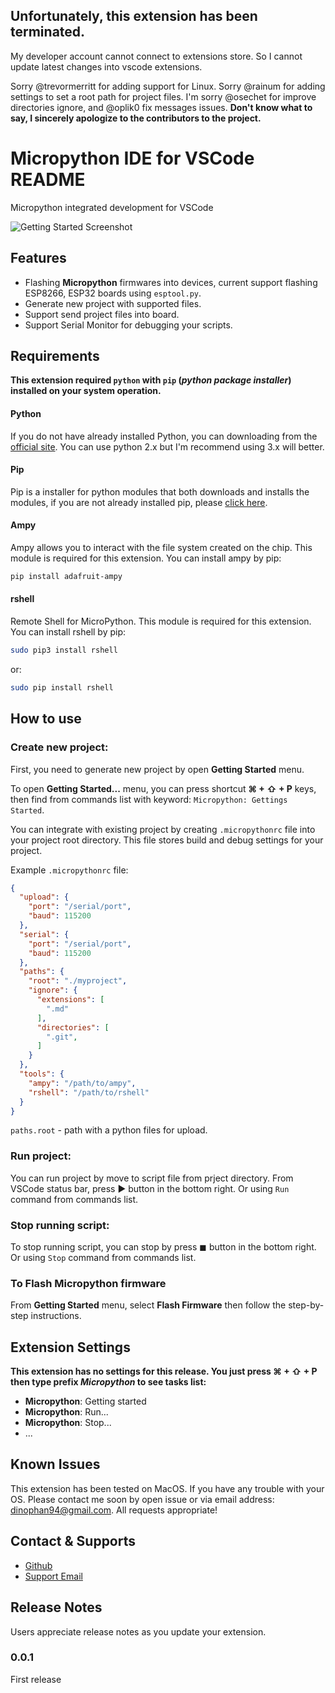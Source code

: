 ## Unfortunately, this extension has been terminated.

My developer account cannot connect to extensions store. So I cannot update latest changes into vscode extensions.

Sorry @trevormerritt for adding support for Linux.
Sorry @rainum for adding settings to set a root path for project files.
I'm sorry @osechet for improve directories ignore, and @oplik0 fix messages issues.
**Don't know what to say, I sincerely apologize to the contributors to the project.**


# Micropython IDE for VSCode README

Micropython integrated development for VSCode

![Getting Started Screenshot](./images/readme/screenshot-getting-started.png)


## Features

- Flashing __Micropython__ firmwares into devices, current support flashing ESP8266, ESP32 boards using `esptool.py`.
- Generate new project with supported files.
- Support send project files into board.
- Support Serial Monitor for debugging your scripts.

## Requirements

**This extension required `python` with `pip` (_python package installer_) installed on your system operation.**

#### Python
If you do not have already installed Python, you can downloading from the [official site](https://www.python.org/downloads/). You can use python 2.x but I'm recommend using 3.x will better.


#### Pip
Pip is a installer for python modules that both downloads and installs the modules, if you are not already installed pip, please [click here](https://pip.pypa.io/en/stable/installing/#do-i-need-to-install-pip).

#### Ampy
Ampy allows you to interact with the file system created on the chip. This module is required for this extension. You can install ampy by pip:

```bash
pip install adafruit-ampy
```

#### rshell
Remote Shell for MicroPython. This module is required for this extension. You can install rshell by pip:

```bash
sudo pip3 install rshell
```
or:

```bash
sudo pip install rshell
```

## How to use


### Create new project:
First, you need to generate new project by open **Getting Started** menu.

To open **Getting Started...** menu, you can press shortcut **⌘ + ⇧ + P** keys, then find from commands list with keyword: `Micropython: Gettings Started`.

You can integrate with existing project by creating `.micropythonrc` file into your project root directory. This file stores build and debug settings for your project.

Example `.micropythonrc` file:

```json
{
  "upload": {
    "port": "/serial/port",
    "baud": 115200
  },
  "serial": {
    "port": "/serial/port",
    "baud": 115200
  },
  "paths": {
    "root": "./myproject",
    "ignore": {
      "extensions": [
        ".md"
      ],
      "directories": [
        ".git",
      ]
    }
  },
  "tools": {
    "ampy": "/path/to/ampy",
    "rshell": "/path/to/rshell"
  }
}
```

`paths.root` - path with a python files for upload.

### Run project:
You can run project by move to script file from prject directory. From VSCode status bar, press ▶ button in the bottom right. Or using `Run` command from commands list.

### Stop running script:
To stop running script, you can stop by press ◼ button in the bottom right. Or using `Stop` command from commands list.

### To Flash Micropython firmware
From **Getting Started** menu, select **Flash Firmware** then follow the step-by-step instructions.


## Extension Settings

**This extension has no settings for this release. You just press ⌘ + ⇧ + P then type prefix _Micropython_ to see tasks list:**

- **Micropython**: Getting started
- **Micropython**: Run...
- **Micropython**: Stop...
- ...



## Known Issues

This extension has been tested on MacOS. If you have any trouble with your OS. Please contact me soon by open issue or via email address: [dinophan94@gmail.com](mailto:dinophan94@gmail.com). All requests appropriate!


## Contact & Supports

- [Github](https://github.com/dphans/micropython-ide-vscode)
- [Support Email](mailto:dinophan94@gmail.com)


## Release Notes

Users appreciate release notes as you update your extension.

### 0.0.1

First release

